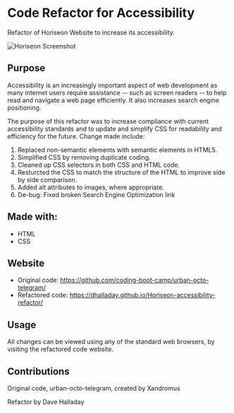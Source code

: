 # Code Refactor for Accessibility

Refactor of Horiseon Website to increase its accessibility.

![Horiseon Screenshot](./assets/images/Horiseon%20Screenshot.png?raw=true)

## Purpose

Accessibility is an increasingly important aspect of web development as many internet users require assistance -- such as screen readers -- to help read and navigate a web page efficiently. It also increases search engine positioning. 

The purpose of this refactor was to increase compliance with current accessibility standards and to update and simplify CSS for readability and efficiency for the future. Change made include:

1. Replaced non-semantic elements with semantic elements in HTML5.
2. Simplified CSS by removing duplicate coding.
3. Cleaned up CSS selectors in both CSS and HTML code.
4. Resturcted the CSS to match the structure of the HTML to improve side by side comparison.
5. Added alt attributes to images, where appropriate.
6. De-bug: Fixed broken Search Engine Optimization link

## Made with:

- HTML
- CSS

## Website

- Original code: https://github.com/coding-boot-camp/urban-octo-telegram/
- Refactored code: https://dhalladay.github.io/Horiseon-accessibility-refactor/

## Usage

All changes can be viewed using any of the standard web browsers, by visiting the refactored code website.

## Contributions

Original code, urban-octo-telegram, created by Xandromus

Refactor by Dave Halladay

